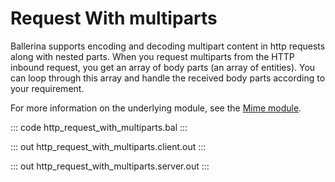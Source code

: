 # Request With multiparts

Ballerina supports encoding and decoding multipart content in http requests along with nested parts.
When you request multiparts from the HTTP inbound request, you get an array of body parts (an array of entities).
You can loop through this array and handle the received body parts according to your requirement.

For more information on the underlying module, 
see the [Mime module](https://docs.central.ballerina.io/ballerina/mime/latest/).

::: code http_request_with_multiparts.bal :::

::: out http_request_with_multiparts.client.out :::

::: out http_request_with_multiparts.server.out :::